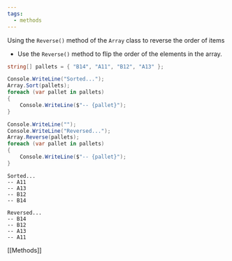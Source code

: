 ```yaml
---
tags:
  - methods
---
```


Using the `Reverse()` method of the `Array` class to reverse the order of items

- Use the `Reverse()` method to flip the order of the elements in the array.

```cs
string[] pallets = { "B14", "A11", "B12", "A13" };

Console.WriteLine("Sorted...");
Array.Sort(pallets);
foreach (var pallet in pallets)
{
    Console.WriteLine($"-- {pallet}");
}

Console.WriteLine("");
Console.WriteLine("Reversed...");
Array.Reverse(pallets);
foreach (var pallet in pallets)
{
    Console.WriteLine($"-- {pallet}");
}
```

```output
Sorted...
-- A11
-- A13
-- B12
-- B14

Reversed...
-- B14
-- B12
-- A13
-- A11
```

[[Methods]]
